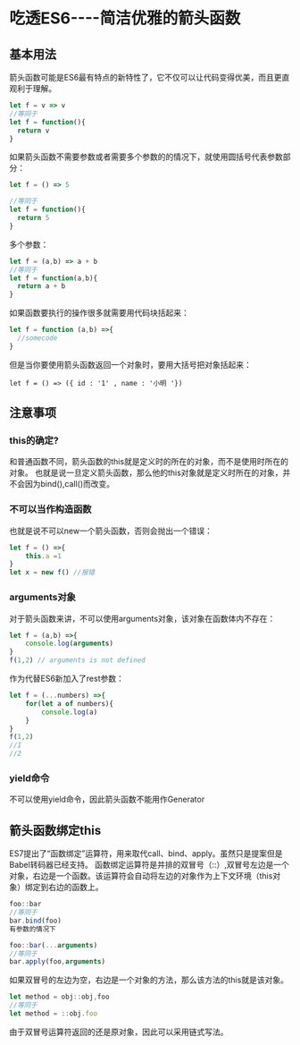 # 吃透ES6----简洁优雅的箭头函数

## 基本用法
箭头函数可能是ES6最有特点的新特性了，它不仅可以让代码变得优美，而且更直观利于理解。
```js
let f = v => v
//等同于
let f = function(){
  return v
}
```
如果箭头函数不需要参数或者需要多个参数的的情况下，就使用圆括号代表参数部分：
```js
let f = () => 5

//等同于
let f = function(){
  return 5
}
```
多个参数：
```js
let f = (a,b) => a + b
//等同于
let f = function(a,b){
  return a + b
}
```
如果函数要执行的操作很多就需要用代码块括起来：
```js
let f = function (a,b) =>{
  //somecode
}
```
但是当你要使用箭头函数返回一个对象时，要用大括号把对象括起来：

`let f = () => ({ id : '1' , name : '小明 '})`
## 注意事项
### this的确定?
和普通函数不同，箭头函数的this就是定义时的所在的对象，而不是使用时所在的对象。 也就是说一旦定义箭头函数，那么他的this对象就是定义时所在的对象，并不会因为bind(),call()而改变。

### 不可以当作构造函数
也就是说不可以new一个箭头函数，否则会抛出一个错误：
```js
let f = () =>{
    this.a =1
}
let x = new f() //报错
```
### arguments对象
对于箭头函数来讲，不可以使用arguments对象，该对象在函数体内不存在：
```js
let f = (a,b) =>{
    console.log(arguments)
}
f(1,2) // arguments is not defined
```
作为代替ES6新加入了rest参数：
```js
let f = (...numbers) =>{
    for(let a of numbers){
        console.log(a)
    }
}
f(1,2) 
//1 
//2
```
### yield命令
不可以使用yield命令，因此箭头函数不能用作Generator

## 箭头函数绑定this
ES7提出了“函数绑定”运算符，用来取代call、bind、apply。虽然只是提案但是Babel转码器已经支持。 函数绑定运算符是并排的双冒号（::）,双冒号左边是一个对象，右边是一个函数。该运算符会自动将左边的对象作为上下文环境（this对象）绑定到右边的函数上。

```js
foo::bar
//等同于
bar.bind(foo)
有参数的情况下

foo::bar(...arguments)
//等同于
bar.apply(foo,arguments)
```
如果双冒号的左边为空，右边是一个对象的方法，那么该方法的this就是该对象。
```js
let method = obj::obj,foo
//等同于
let method = ::obj.foo
```
由于双冒号运算符返回的还是原对象，因此可以采用链式写法。
